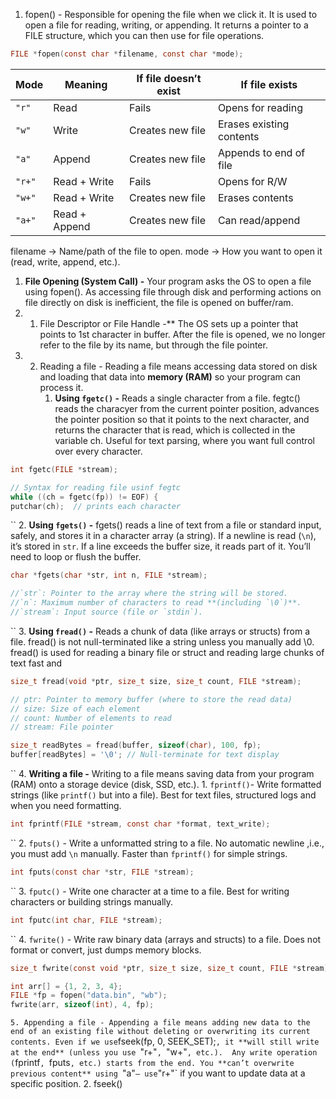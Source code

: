 
1. fopen() - Responsible for opening the file when we click it. It is used to open a file for reading, writing, or appending. It returns a pointer to a FILE structure, which you can then use for file operations.
   
```c
FILE *fopen(const char *filename, const char *mode);
```

| Mode   | Meaning       | If file doesn’t exist | If file exists           |
| ------ | ------------- | --------------------- | ------------------------ |
| `"r"`  | Read          | Fails                 | Opens for reading        |
| `"w"`  | Write         | Creates new file      | Erases existing contents |
| `"a"`  | Append        | Creates new file      | Appends to end of file   |
| `"r+"` | Read + Write  | Fails                 | Opens for R/W            |
| `"w+"` | Read + Write  | Creates new file      | Erases contents          |
| `"a+"` | Read + Append | Creates new file      | Can read/append          |

filename → Name/path of the file to open.
mode → How you want to open it (read, write, append, etc.).
 1. **File Opening (System Call) -** Your program asks the OS to open a file using fopen(). As accessing file through disk and performing actions on file directly on disk is inefficient, the file is opened on buffer/ram. 
 2. 1. File Descriptor or File Handle -** The OS sets up a pointer that points to 1st character in buffer. After the file is opened, we no longer refer to the file by its name, but through the file pointer.
 3. 2. Reading a file - Reading a file means accessing data stored on disk and loading that data into **memory (RAM)** so your program can process it.
		1. **Using `fgetc()` -** Reads a single character from a file. fegtc() reads the characyer from the current pointer position, advances the pointer position so that it points to the next character, and returns the character that is read, which is collected in the variable ch. Useful for text parsing, where you want full control over every character.

```c
int fgetc(FILE *stream);

// Syntax for reading file usinf fegtc
while ((ch = fgetc(fp)) != EOF) {
putchar(ch);  // prints each character
```
``
		2. **Using `fgets()` -** fgets() reads a line of text from a file or standard input, safely, and stores it in a character array (a string). If a newline is read (`\n`), it’s stored in `str`. If a line exceeds the buffer size, it reads part of it. You’ll need to loop or flush the buffer.

```c
char *fgets(char *str, int n, FILE *stream);

//`str`: Pointer to the array where the string will be stored.
//`n`: Maximum number of characters to read **(including `\0`)**.
//`stream`: Input source (file or `stdin`).
```
``
		3. **Using `fread()` -** Reads a chunk of data (like arrays or structs) from a file. fread() is not null-terminated like a string unless you manually add \0. fread() is used for reading a binary file or struct and reading large chunks of text fast and 
```c
size_t fread(void *ptr, size_t size, size_t count, FILE *stream);

// ptr: Pointer to memory buffer (where to store the read data)
// size: Size of each element
// count: Number of elements to read
// stream: File pointer

size_t readBytes = fread(buffer, sizeof(char), 100, fp);
buffer[readBytes] = '\0'; // Null-terminate for text display
```
``
	4. **Writing a file -** Writing to a file means saving data from your program (RAM) onto a storage device (disk, SSD, etc.).
		1. `fprintf()`- Write formatted strings (like `printf()` but into a file). Best for text files, structured logs and when you need formatting. 
```c
int fprintf(FILE *stream, const char *format, text_write);
```
``
		2. `fputs()` - Write a unformatted string to a file. No automatic newline ,i.e., you must add `\n` manually. Faster than `fprintf()` for simple strings.
```c
int fputs(const char *str, FILE *stream);
```
``
		3. `fputc()` - Write one character at a time to a file. Best for writing characters or building strings manually.
```c
int fputc(int char, FILE *stream);
```
``
		4. `fwrite()` - Write raw binary data (arrays and structs) to a file. Does not format or convert, just dumps memory blocks.
```c
size_t fwrite(const void *ptr, size_t size, size_t count, FILE *stream);

int arr[] = {1, 2, 3, 4};
FILE *fp = fopen("data.bin", "wb");
fwrite(arr, sizeof(int), 4, fp);
```
`
	5. Appending a file - Appending a file means adding new data to the end of an existing file without deleting or overwriting its current contents. Even if we use `fseek(fp, 0, SEEK_SET);`, it **will still write at the end** (unless you use `"r+"`, `"w+"`, etc.).  Any write operation (`fprintf`, `fputs`, etc.) starts from the end. You **can’t overwrite previous content** using `"a"` — use `"r+"` if you want to update data at a specific position. 
2. fseek()

